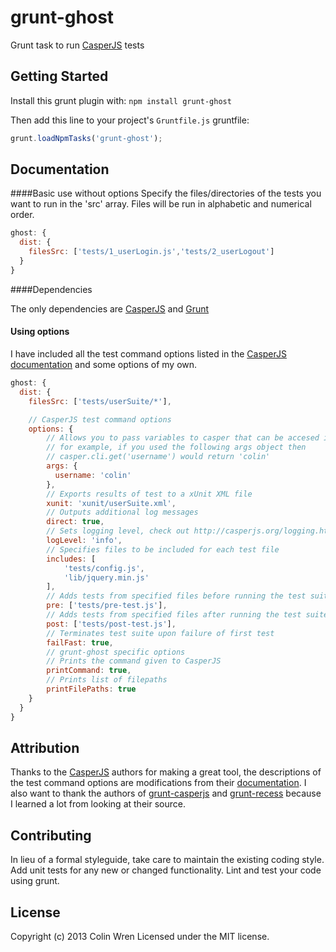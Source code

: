 # grunt-ghost

Grunt task to run [CasperJS](http://casperjs.org/) tests

## Getting Started
Install this grunt plugin with: `npm install grunt-ghost`

Then add this line to your project's `Gruntfile.js` gruntfile:

```javascript
grunt.loadNpmTasks('grunt-ghost');
```

## Documentation
####Basic use without options
Specify the files/directories of the tests you want to run in the 'src' array. Files will be run in alphabetic and numerical order.
```javascript
ghost: {
  dist: {
    filesSrc: ['tests/1_userLogin.js','tests/2_userLogout']
  }
}
```
####Dependencies

The only dependencies are [CasperJS](http://casperjs.org/) and
[Grunt](http://gruntjs.com/)

#### Using options
I have included all the test command options listed in the [CasperJS documentation]( http://casperjs.org/testing.html#casper-test-command) and some options of my own.
```javascript
ghost: {
  dist: {
    filesSrc: ['tests/userSuite/*'],

    // CasperJS test command options
    options: {
        // Allows you to pass variables to casper that can be accesed in files,
        // for example, if you used the following args object then
        // casper.cli.get('username') would return 'colin'
        args: {
          username: 'colin'
        },
        // Exports results of test to a xUnit XML file
        xunit: 'xunit/userSuite.xml',
        // Outputs additional log messages
        direct: true,
        // Sets logging level, check out http://casperjs.org/logging.html
        logLevel: 'info',
        // Specifies files to be included for each test file
        includes: [
            'tests/config.js',
            'lib/jquery.min.js'
        ],
        // Adds tests from specified files before running the test suite
        pre: ['tests/pre-test.js'],
        // Adds tests from specified files after running the test suite
        post: ['tests/post-test.js'],
        // Terminates test suite upon failure of first test
        failFast: true,
        // grunt-ghost specific options
        // Prints the command given to CasperJS
        printCommand: true,
        // Prints list of filepaths
        printFilePaths: true
    }
  }
}
```
## Attribution

Thanks to the [CasperJS](http://casperjs.org) authors for making a great tool, the descriptions of the test command options are modifications from their [documentation]( http://casperjs.org/testing.html#casper-test-command). I also want to thank the authors of [grunt-casperjs](https://github.com/ronaldlokers/grunt-casperjs) and [grunt-recess](https://github.com/sindresorhus/grunt-recess) because I learned a lot from looking at their source.

## Contributing
In lieu of a formal styleguide, take care to maintain the existing coding style. Add unit tests for any new or changed functionality. Lint and test your code using grunt.

## License
Copyright (c) 2013 Colin Wren
Licensed under the MIT license.

